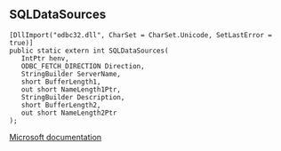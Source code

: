 ## SQLDataSources

```
[DllImport("odbc32.dll", CharSet = CharSet.Unicode, SetLastError = true)]
public static extern int SQLDataSources(
   IntPtr henv,
   ODBC_FETCH_DIRECTION Direction,
   StringBuilder ServerName,
   short BufferLength1,
   out short NameLength1Ptr,
   StringBuilder Description,
   short BufferLength2,
   out short NameLength2Ptr
);
```

[Microsoft documentation](https://docs.microsoft.com/en-us/sql/odbc/reference/syntax/sqldatasources-function)
